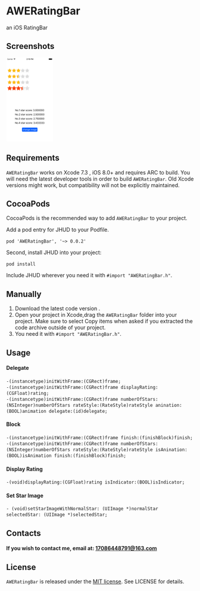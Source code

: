 # AWERatingBar
an iOS RatingBar

## Screenshots

<img src="image/1.png" width="25%">

## Requirements

`AWERatingBar` works on Xcode 7.3 , iOS 8.0+  and requires ARC to build. 
You will need the latest developer tools in order to build `AWERatingBar`. Old Xcode versions might work, but compatibility will not be explicitly maintained.

## CocoaPods

CocoaPods is the recommended way to add `AWERatingBar` to your project.

Add a pod entry for JHUD to your Podfile.

```
pod 'AWERatingBar', '~> 0.0.2'
```
Second, install JHUD into your project:

```
pod install
```
Include JHUD wherever you need it with `#import "AWERatingBar.h"`.

## Manually

1. Download the latest code version .
2. Open your project in Xcode,drag the `AWERatingBar` folder into your project.  Make sure to select Copy items when asked if you extracted the code archive outside of your project.
3. You need it with `#import "AWERatingBar.h"`.

## Usage

#### Delegate
```
-(instancetype)initWithFrame:(CGRect)frame;
-(instancetype)initWithFrame:(CGRect)frame displayRating:(CGFloat)rating;
-(instancetype)initWithFrame:(CGRect)frame numberOfStars:(NSInteger)numberOfStars rateStyle:(RateStyle)rateStyle anination:(BOOL)animation delegate:(id)delegate;
```

#### Block
```
-(instancetype)initWithFrame:(CGRect)frame finish:(finishBlock)finish;
-(instancetype)initWithFrame:(CGRect)frame numberOfStars:(NSInteger)numberOfStars rateStyle:(RateStyle)rateStyle isAnination:(BOOL)isAnimation finish:(finishBlock)finish;
```

#### Display Rating
```
-(void)displayRating:(CGFloat)rating isIndicator:(BOOL)isIndicator;
```

#### Set Star Image
```
- (void)setStarImageWithNormalStar: (UIImage *)normalStar selectedStar: (UIImage *)selectedStar;
```

## Contacts

#### If you wish to contact me, email at: 17086448791@163.com

## License

`AWERatingBar` is released under the [MIT license](LICENSE). See LICENSE for details.

